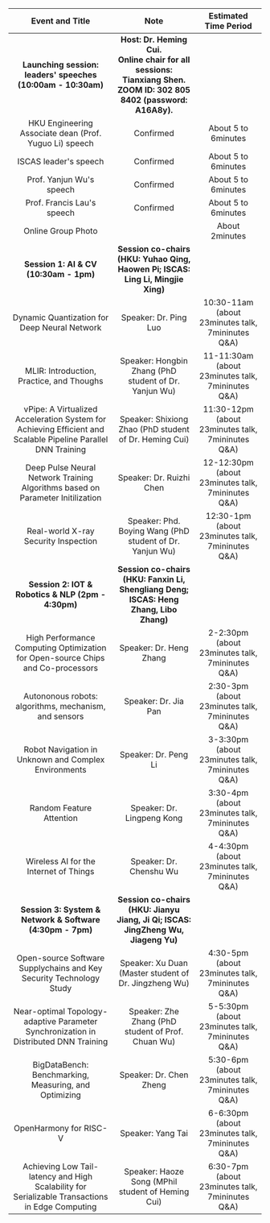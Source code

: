 
| Event and Title | Note | Estimated Time Period |
| :---: | :---: | :---: |
| <b>Launching session: leaders' speeches (10:00am - 10:30am) </b> | <b>Host: Dr. Heming Cui.  <br> Online chair for all sessions: Tianxiang Shen.  <br>  ZOOM ID: 302 805 8402 (password: A16A8y).</b> |  |
| HKU Engineering Associate dean (Prof. Yuguo Li) speech | Confirmed | About 5 to 6minutes |
| ISCAS leader's speech | Confirmed | About 5 to 6minutes |
| Prof. Yanjun Wu's speech | Confirmed | About 5 to 6minutes |
| Prof. Francis Lau's speech | Confirmed | About 5 to 6minutes |
| Online Group Photo |  | About 2minutes |
| <b>Session 1: AI & CV (10:30am - 1pm)</b> | <b> Session co-chairs (HKU: Yuhao Qing, Haowen Pi; ISCAS: Ling Li, Mingjie Xing) </b> |  |
| Dynamic Quantization for Deep Neural Network | Speaker: Dr. Ping Luo | 10:30-11am (about 23minutes talk, 7mininutes Q&A) |
| MLIR: Introduction, Practice, and Thoughs | Speaker: Hongbin Zhang (PhD student of Dr. Yanjun Wu) | 11-11:30am (about 23minutes talk, 7mininutes Q&A) |
| vPipe: A Virtualized Acceleration System for Achieving Efficient and Scalable Pipeline Parallel DNN Training | Speaker: Shixiong Zhao (PhD student of Dr. Heming Cui) | 11:30-12pm (about 23minutes talk, 7mininutes Q&A) |
| Deep Pulse Neural Network Training Algorithms based on Parameter Initilization | Speaker: Dr. Ruizhi Chen | 12-12:30pm (about 23minutes talk, 7mininutes Q&A) |
| Real-world X-ray Security Inspection | Speaker: Phd. Boying Wang (PhD student of Dr. Yanjun Wu) | 12:30-1pm (about 23minutes talk, 7mininutes Q&A) |
| <b> Session 2: IOT & Robotics & NLP (2pm - 4:30pm)</b> | <b>Session co-chairs (HKU: Fanxin Li, Shengliang Deng; ISCAS: Heng Zhang, Libo Zhang)</b> |  |
| High Performance Computing Optimization for Open-source Chips and Co-processors | Speaker: Dr. Heng Zhang | 2-2:30pm (about 23minutes talk, 7mininutes Q&A) |
| Autononous robots: algorithms, mechanism, and sensors | Speaker: Dr. Jia Pan | 2:30-3pm (about 23minutes talk, 7mininutes Q&A) |
| Robot Navigation in Unknown and Complex Environments | Speaker: Dr. Peng Li | 3-3:30pm (about 23minutes talk, 7mininutes Q&A) |
| Random Feature Attention | Speaker: Dr. Lingpeng Kong | 3:30-4pm (about 23minutes talk, 7mininutes Q&A) |
| Wireless AI for the Internet of Things | Speaker: Dr. Chenshu Wu | 4-4:30pm (about 23minutes talk, 7mininutes Q&A) |
| <b>Session 3: System & Network & Software (4:30pm - 7pm)</b> | <b>Session co-chairs (HKU: Jianyu Jiang, Ji Qi; ISCAS: JingZheng Wu, Jiageng Yu)</b> |  |
| Open-source Software Supplychains and Key Security Technology Study | Speaker: Xu Duan (Master student of Dr. Jingzheng Wu) | 4:30-5pm (about 23minutes talk, 7mininutes Q&A) |
| Near-optimal Topology-adaptive Parameter Synchronization in Distributed DNN Training | Speaker: Zhe Zhang (PhD student of Prof. Chuan Wu) | 5-5:30pm (about 23minutes talk, 7mininutes Q&A) |
| BigDataBench: Benchmarking, Measuring, and Optimizing | Speaker: Dr. Chen Zheng | 5:30-6pm (about 23minutes talk, 7mininutes Q&A) |
| OpenHarmony for RISC-V | Speaker: Yang Tai | 6-6:30pm (about 23minutes talk, 7mininutes Q&A) |
| Achieving Low Tail-latency and High Scalability for Serializable Transactions in Edge Computing | Speaker: Haoze Song (MPhil student of Heming Cui) | 6:30-7pm (about 23minutes talk, 7mininutes Q&A) |
